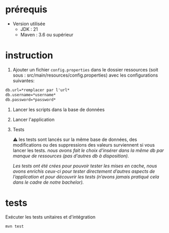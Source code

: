 # prérequis

- Version utilisée
    - JDK : 21
    - Maven : 3.6 ou supérieur

# instruction

1. Ajouter un fichier `config.properties` dans le dossier ressources (soit sous : src/main/resources/config.properties) avec les configurations suivantes:

```markdown
db.url=*remplacer par l'url*
db.username=*username*
db.password=*password*
```

1. Lancer les scripts dans la base de données 
2. Lancer l'application
3. Tests

   ⚠️ les tests sont lancés sur la même base de données, des modifications ou des suppressions des valeurs surviennent si vous lancer les tests.
   *nous avons fait le choix d'insérer dans la même db par manque de ressources (pas d'autres db à disposition).*

   *Les tests ont été crées pour pouvoir tester les mises en cache, nous avons enrichis ceux-ci pour tester directement d’autres aspects de l’application et pour découvrir les tests (n’avons jamais pratiqué cela dans le cadre de notre bachelor).*


# tests

Exécuter les tests unitaires et d'intégration

```
mvn test
```

[](https://www.notion.so/135af37e49fe8017ae1cf45450ac825b?pvs=21)
